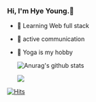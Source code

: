 ### Hi, I'm Hye Young.👋

- 🌱 Learning Web full stack
- 🤔 active communication
- 👯 Yoga is my hobby



  ![Anurag's github stats](https://github-readme-stats.vercel.app/api?username=HanHoing&show_icons=true&theme=vue)
  
  <a href="s">
    <img src="https://github-readme-stats.vercel.app/api/top-langs/?username=HanHoing&exclude_repo=dkssud8150.github.io&layout=compact&theme=vue" />
  </a>

[![Hits](https://hits.seeyoufarm.com/api/count/incr/badge.svg?url=https%3A%2F%2Fgithub.com%2Fdkssud8150%2F&count_bg=%232AB4E5D6&title_bg=%23555555&icon=&icon_color=%23E7E7E7&title=views&edge_flat=false)](https://hits.seeyoufarm.com)
